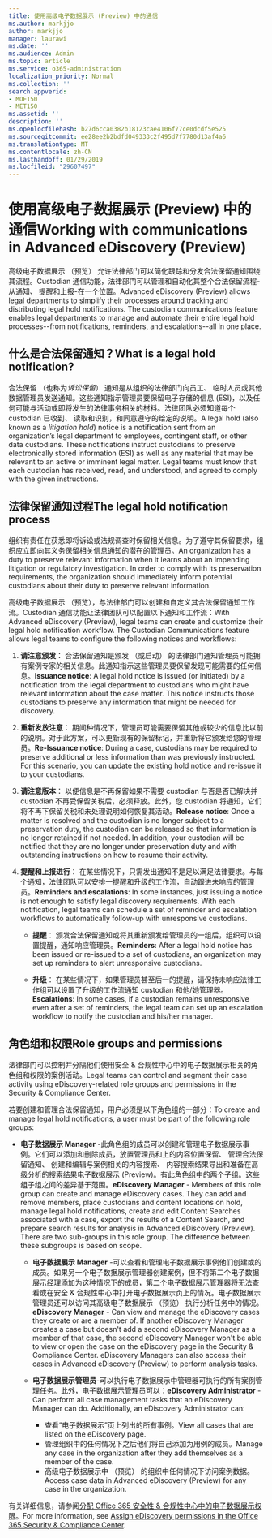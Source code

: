 ```yaml
---
title: 使用高级电子数据展示 (Preview) 中的通信
ms.author: markjjo
author: markjjo
manager: laurawi
ms.date: ''
ms.audience: Admin
ms.topic: article
ms.service: o365-administration
localization_priority: Normal
ms.collection: ''
search.appverid:
- MOE150
- MET150
ms.assetid: ''
description: ''
ms.openlocfilehash: b27d6cca0382b18123cae4106f77ce0dcdf5e525
ms.sourcegitcommit: ee28ee2b2bdfd049333c2f495d7f7780d13af4a6
ms.translationtype: MT
ms.contentlocale: zh-CN
ms.lasthandoff: 01/29/2019
ms.locfileid: "29607497"
---
```

# <a name="working-with-communications-in-advanced-ediscovery-preview"></a><span data-ttu-id="00ead-102">使用高级电子数据展示 (Preview) 中的通信</span><span class="sxs-lookup"><span data-stu-id="00ead-102">Working with communications in Advanced eDiscovery (Preview)</span></span>

<span data-ttu-id="00ead-p101">高级电子数据展示 （预览） 允许法律部门可以简化跟踪和分发合法保留通知围绕其流程。Custodian 通信功能，法律部门可以管理和自动化其整个合法保留流程-从通知、 提醒和上报-在一个位置。</span><span class="sxs-lookup"><span data-stu-id="00ead-p101">Advanced eDiscovery (Preview) allows legal departments to simplify their processes around tracking and distributing legal hold notifications. The custodian communications feature enables legal departments to manage and automate their entire legal hold processes--from notifications, reminders, and escalations--all in one place.</span></span>

## <a name="what-is-a-legal-hold-notification"></a><span data-ttu-id="00ead-105">什么是合法保留通知？</span><span class="sxs-lookup"><span data-stu-id="00ead-105">What is a legal hold notification?</span></span>

<span data-ttu-id="00ead-p102">合法保留 （也称为*诉讼保留*） 通知是从组织的法律部门向员工、 临时人员或其他数据管理员发送通知。这些通知指示管理员要保留电子存储的信息 (ESI)，以及任何可能与活动或即将发生的法律事务相关的材料。法律团队必须知道每个 custodian 已收到、 读取和识别，和同意遵守的给定的说明。</span><span class="sxs-lookup"><span data-stu-id="00ead-p102">A legal hold (also known as a *litigation hold*) notice is a notification sent from an organization’s legal department to employees, contingent staff, or other data custodians. These notifications instruct custodians to preserve electronically stored information (ESI) as well as any material that may be relevant to an active or imminent legal matter. Legal teams must know that each custodian has received, read, and understood, and agreed to comply with the given instructions.</span></span>

## <a name="the-legal-hold-notification-process"></a><span data-ttu-id="00ead-109">法律保留通知过程</span><span class="sxs-lookup"><span data-stu-id="00ead-109">The legal hold notification process</span></span>

<span data-ttu-id="00ead-p103">组织有责任在获悉即将诉讼或法规调查时保留相关信息。为了遵守其保留要求，组织应立即向其义务保留相关信息通知的潜在的管理员。</span><span class="sxs-lookup"><span data-stu-id="00ead-p103">An organization has a duty to preserve relevant information when it learns about an impending litigation or regulatory investigation. In order to comply with its preservation requirements, the organization should immediately inform potential custodians about their duty to preserve relevant information.</span></span> 

<span data-ttu-id="00ead-p104">高级电子数据展示 （预览），与法律部门可以创建和自定义其合法保留通知工作流。Custodian 通信功能让法律团队可以配置以下通知和工作流：</span><span class="sxs-lookup"><span data-stu-id="00ead-p104">With Advanced eDiscovery (Preview), legal teams can create and customize their legal hold notification workflow. The Custodian Communications feature allows legal teams to configure the following notices and workflows:</span></span>

1. <span data-ttu-id="00ead-p105">**请注意颁发**： 合法保留通知是颁发 （或启动） 的法律部门通知管理员可能拥有案例专家的相关信息。此通知指示这些管理员要保留发现可能需要的任何信息。</span><span class="sxs-lookup"><span data-stu-id="00ead-p105">**Issuance notice**: A legal hold notice is issued (or initiated) by a notification from the legal department to custodians who might have relevant information about the case matter. This notice instructs those custodians to preserve any information that might be needed for discovery.</span></span> 
   
2.  <span data-ttu-id="00ead-p106">**重新发放注意**： 期间种情况下，管理员可能需要保留其他或较少的信息比以前的说明。对于此方案，可以更新现有的保留标记，并重新将它颁发给您的管理员。</span><span class="sxs-lookup"><span data-stu-id="00ead-p106">**Re-Issuance notice**: During a case, custodians may be required to preserve additional or less information than was previously instructed. For this scenario, you can update the existing hold notice and re-issue it to your custodians.</span></span>

3.  <span data-ttu-id="00ead-p107">**请注意版本**： 以便信息是不再保留如果不需要 custodian 与否是否已解决并 custodian 不再受保留关税后，必须释放。此外，您 custodian 将通知，它们将不再下保留关税和未处理说明如何恢复其活动。</span><span class="sxs-lookup"><span data-stu-id="00ead-p107">**Release notice**: Once a matter is resolved and the custodian is no longer subject to a preservation duty, the custodian can be released so that information is no longer retained if not needed. In addition, your custodian will be notified that they are no longer under preservation duty and with outstanding instructions on how to resume their activity.</span></span>

4. <span data-ttu-id="00ead-p108">**提醒和上报进行**： 在某些情况下，只需发出通知不是足以满足法律要求。与每个通知，法律团队可以安排一提醒和升级的工作流，自动跟进未响应的管理员。</span><span class="sxs-lookup"><span data-stu-id="00ead-p108">**Reminders and escalations**: In some instances, just issuing a notice is not enough to satisfy legal discovery requirements. With each notification, legal teams can schedule a set of reminder and escalation workflows to automatically follow-up with unresponsive custodians.</span></span>

    - <span data-ttu-id="00ead-122">**提醒**： 颁发合法保留通知或将其重新颁发给管理员的一组后，组织可以设置提醒，通知响应管理员。</span><span class="sxs-lookup"><span data-stu-id="00ead-122">**Reminders**:  After a legal hold notice has been issued or re-issued to a set of custodians, an organization may set up reminders to alert unresponsive custodians.</span></span> 

    - <span data-ttu-id="00ead-123">**升级**： 在某些情况下，如果管理员甚至后一的提醒，请保持未响应法律工作组可以设置了升级的工作流通知 custodian 和他/她管理器。</span><span class="sxs-lookup"><span data-stu-id="00ead-123">**Escalations**: In some cases, if a custodian remains unresponsive even after a set of reminders, the legal team can set up an escalation workflow to notify the custodian and his/her manager.</span></span>

## <a name="role-groups-and-permissions"></a><span data-ttu-id="00ead-124">角色组和权限</span><span class="sxs-lookup"><span data-stu-id="00ead-124">Role groups and permissions</span></span> 

<span data-ttu-id="00ead-125">法律部门可以控制并分隔他们使用安全 & 合规性中心中的电子数据展示相关的角色组和权限的案例活动。</span><span class="sxs-lookup"><span data-stu-id="00ead-125">Legal teams can control and segment their case activity using eDiscovery-related role groups and permissions in the Security & Compliance Center.</span></span> 

<span data-ttu-id="00ead-126">若要创建和管理合法保留通知，用户必须是以下角色组的一部分：</span><span class="sxs-lookup"><span data-stu-id="00ead-126">To create and manage legal hold notifications, a user must be part of the following role groups:</span></span>

- <span data-ttu-id="00ead-p109">**电子数据展示 Manager** -此角色组的成员可以创建和管理电子数据展示事例。它们可以添加和删除成员，放置管理员和上的内容位置保留、 管理合法保留通知、 创建和编辑与案例相关的内容搜索、 内容搜索结果导出和准备在高级分析的搜索结果电子数据展示 (Preview)。有此角色组中的两个子组。这些组子组之间的差异基于范围。</span><span class="sxs-lookup"><span data-stu-id="00ead-p109">**eDiscovery Manager** - Members of this role group can create and manage eDiscovery cases. They can add and remove members, place custodians and content locations on hold, manage legal hold notifications, create and edit Content Searches associated with a case, export the results of a Content Search, and prepare search results for analysis in Advanced eDiscovery (Preview). There are two sub-groups in this role group. The difference between these subgroups is based on scope.</span></span>

  - <span data-ttu-id="00ead-p110">**电子数据展示 Manager** -可以查看和管理电子数据展示事例他们创建或的成员。如果另一个电子数据展示管理器创建案例，但不将第二个电子数据展示经理添加为这种情况下的成员，第二个电子数据展示管理器将无法查看或在安全 & 合规性中心中打开电子数据展示页上的情况。电子数据展示管理员还可以访问其高级电子数据展示 （预览） 执行分析任务中的情况。</span><span class="sxs-lookup"><span data-stu-id="00ead-p110">**eDiscovery Manager** - Can view and manage the eDiscovery cases they create or are a member of. If another eDiscovery Manager creates a case but doesn't add a second eDiscovery Manager as a member of that case, the second eDiscovery Manager won't be able to view or open the case on the eDiscovery page in the Security & Compliance Center. eDiscovery Managers can also access their cases in Advanced eDiscovery (Preview) to perform analysis tasks.</span></span>

  - <span data-ttu-id="00ead-p111">**电子数据展示管理员**-可以执行电子数据展示中管理器可执行的所有案例管理任务。此外，电子数据展示管理员可以：</span><span class="sxs-lookup"><span data-stu-id="00ead-p111">**eDiscovery Administrator** - Can perform all case management tasks that an eDiscovery Manager can do. Additionally, an eDiscovery Administrator can:</span></span>
    
    - <span data-ttu-id="00ead-136">查看“电子数据展示”页上列出的所有事例。</span><span class="sxs-lookup"><span data-stu-id="00ead-136">View all cases that are listed on the eDiscovery page.</span></span>
    - <span data-ttu-id="00ead-137">管理组织中的任何情况下之后他们将自己添加为用例的成员。</span><span class="sxs-lookup"><span data-stu-id="00ead-137">Manage any case in the organization after they add themselves as a member of the case.</span></span>
    - <span data-ttu-id="00ead-138">高级电子数据展示中 （预览） 的组织中任何情况下访问案例数据。</span><span class="sxs-lookup"><span data-stu-id="00ead-138">Access case data in Advanced eDiscovery (Preview) for any case in the organization.</span></span>

<span data-ttu-id="00ead-139">有关详细信息，请参阅[分配 Office 365 安全性 & 合规性中心中的电子数据展示权限](../assign-ediscovery-permissions.md)。</span><span class="sxs-lookup"><span data-stu-id="00ead-139">For more information, see [Assign eDiscovery permissions in the Office 365 Security & Compliance Center](../assign-ediscovery-permissions.md).</span></span>